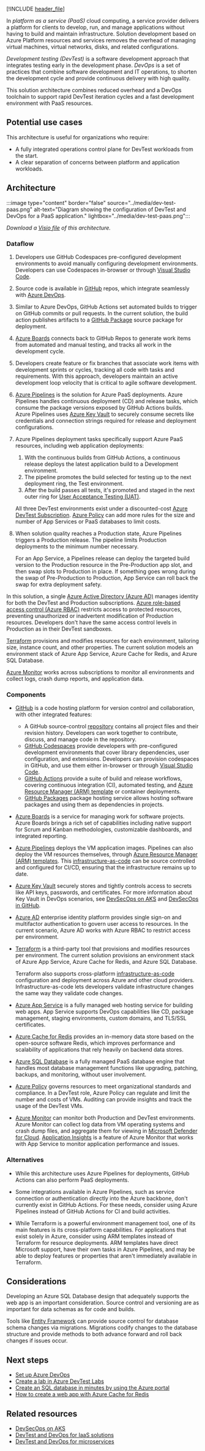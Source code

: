 [!INCLUDE [header_file](../../../includes/sol-idea-header.md)]

In *platform as a service (PaaS)* cloud computing, a service provider delivers a platform for clients to develop, run, and manage applications without having to build and maintain infrastructure. Solution development based on Azure Platform resources and services removes the overhead of managing virtual machines, virtual networks, disks, and related configurations.

*Development testing (DevTest)* is a software development approach that integrates testing early in the development phase. *DevOps* is a set of practices that combine software development and IT operations, to shorten the development cycle and provide continuous delivery with high quality.

This solution architecture combines reduced overhead and a DevOps toolchain to support rapid DevTest iteration cycles and a fast development environment with PaaS resources.

## Potential use cases

This architecture is useful for organizations who require:

- A fully integrated operations control plane for DevTest workloads from the start.
- A clear separation of concerns between platform and application workloads.

## Architecture

:::image type="content" border="false" source="../media/dev-test-paas.png" alt-text="Diagram showing the configuration of DevTest and DevOps for a PaaS application." lightbox="../media/dev-test-paas.png":::

*Download a [Visio file](https://arch-center.azureedge.net/dev-test-paas.vsdx) of this architecture.*

### Dataflow

1. Developers use GitHub Codespaces pre-configured development environments to avoid manually configuring development environments. Developers can use Codespaces in-browser or through [Visual Studio Code](https://code.visualstudio.com).

1. Source code is available in [GitHub](https://azure.microsoft.com/products/github) repos, which integrate seamlessly with [Azure DevOps](https://azure.microsoft.com/services/devops).

1. Similar to Azure DevOps, GitHub Actions set automated builds to trigger on GitHub commits or pull requests. In the current solution, the build action publishes artifacts to a [GitHub Package](https://github.com/features/packages) source package for deployment.

1. [Azure Boards](https://github.com/marketplace/azure-boards) connects back to GitHub Repos to generate work items from automated and manual testing, and tracks all work in the development cycle.

1. Developers create feature or fix branches that associate work items with development sprints or cycles, tracking all code with tasks and requirements. With this approach, developers maintain an active development loop velocity that is critical to agile software development.

1. [Azure Pipelines](/azure/devops/pipelines/get-started/pipelines-get-started) is the solution for Azure PaaS deployments. Azure Pipelines handles continuous deployment (CD) and release tasks, which consume the package versions exposed by GitHub Actions builds. Azure Pipelines uses [Azure Key Vault](/azure/devops/pipelines/release/azure-key-vault) to securely consume secrets like credentials and connection strings required for release and deployment configurations.

1. Azure Pipelines deployment tasks specifically support Azure PaaS resources, including web application deployments:
   1. With the continuous builds from GitHub Actions, a continuous release deploys the latest application build to a Development environment.
   1. The pipeline promotes the build selected for testing up to the next deployment ring, the Test environment.
   1. After the build passes all tests, it's promoted and staged in the next outer ring for [User Acceptance Testing (UAT)](https://wikipedia.org/wiki/Acceptance_testing#User_acceptance_testing).

   All three DevTest environments exist under a discounted-cost [Azure DevTest Subscription](https://azure.microsoft.com/pricing/dev-test). [Azure Policy](/azure/governance/policy/overview) can add more rules for the size and number of App Services or PaaS databases to limit costs.

1. When solution quality reaches a Production state, Azure Pipelines triggers a Production release. The pipeline limits Production deployments to the minimum number necessary.

   For an App Service, a Pipelines release can deploy the targeted build version to the Production resource in the Pre-Production app slot, and then swap slots to Production in place. If something goes wrong during the swap of Pre-Production to Production, App Service can roll back the swap for extra deployment safety.

In this solution, a single [Azure Active Directory (Azure AD)](https://azure.microsoft.com/services/active-directory) manages identity for both the DevTest and Production subscriptions. [Azure role-based access control (Azure RBAC)](/azure/role-based-access-control/overview) restricts access to protected resources, preventing unauthorized or inadvertent modification of Production resources. Developers don't have the same access control levels in Production as in their DevTest sandboxes.

[Terraform](https://www.terraform.io/docs/providers/azurerm/r/app_service.html) provisions and modifies resources for each environment, tailoring size, instance count, and other properties. The current solution models an environment stack of Azure App Service, Azure Cache for Redis, and Azure SQL Database.

[Azure Monitor](/azure/devtest-labs/security-baseline) works across subscriptions to monitor all environments and collect logs, crash dump reports, and application data.

### Components

- [GitHub](https://docs.github.com/github/creating-cloning-and-archiving-repositories/about-repositories) is a code hosting platform for version control and collaboration, with other integrated features:
  - A GitHub source-control [repository](https://docs.github.com/github/creating-cloning-and-archiving-repositories/about-repositories) contains all project files and their revision history. Developers can work together to contribute, discuss, and manage code in the repository.
  - [GitHub Codespaces](https://github.com/features/codespaces) provide developers with pre-configured development environments that cover library dependencies, user configuration, and extensions. Developers can provision codespaces in GitHub, and use them either in-browser or through [Visual Studio Code](https://code.visualstudio.com).
  - [GitHub Actions](https://github.com/features/actions) provide a suite of build and release workflows, covering continuous integration (CI), automated testing, and [Azure Resource Manager (ARM) template](/azure/azure-resource-manager/templates/overview) or container deployments.
  - [GitHub Packages](https://docs.github.com/packages/publishing-and-managing-packages/about-github-packages) package hosting service allows hosting software packages and using them as dependencies in projects.

- [Azure Boards](https://azure.microsoft.com/services/devops/boards) is a service for managing work for software projects. Azure Boards brings a rich set of capabilities including native support for Scrum and Kanban methodologies, customizable dashboards, and integrated reporting.

- [Azure Pipelines](https://azure.microsoft.com/services/devops/pipelines) deploys the VM application images. Pipelines can also deploy the VM resources themselves, through [Azure Resource Manager (ARM) templates](/azure/azure-resource-manager/templates/overview). This [infrastructure-as-code](/devops/deliver/what-is-infrastructure-as-code) can be source controlled and configured for CI/CD, ensuring that the infrastructure remains up to date.

- [Azure Key Vault](/azure/key-vault/general/basic-concepts) securely stores and tightly controls access to secrets like API keys, passwords, and certificates. For more information about Key Vault in DevOps scenarios, see [DevSecOps on AKS](../../guide/devsecops/devsecops-on-aks.yml) and [DevSecOps in GitHub](devsecops-in-github.yml).

- [Azure AD](/azure/active-directory/fundamentals/active-directory-whatis) enterprise identity platform provides single sign-on and multifactor authentication to govern user access to resources. In the current scenario, Azure AD works with Azure RBAC to restrict access per environment.

- [Terraform](https://www.terraform.io) is a third-party tool that provisions and modifies resources per environment. The current solution provisions an environment stack of Azure App Service, Azure Cache for Redis, and Azure SQL Database.

  Terraform also supports cross-platform [infrastructure-as-code](/devops/deliver/what-is-infrastructure-as-code) configuration and deployment across Azure and other cloud providers. Infrastructure-as-code lets developers validate infrastructure changes the same way they validate code changes.

- [Azure App Service](/azure/app-service/overview) is a fully managed web hosting service for building web apps. App Service supports DevOps capabilities like CD, package management, staging environments, custom domains, and TLS/SSL certificates.

- [Azure Cache for Redis](/azure/azure-cache-for-redis/cache-overview) provides an in-memory data store based on the open-source software Redis, which improves performance and scalability of applications that rely heavily on backend data stores.

- [Azure SQL Database](/azure/azure-sql/database/sql-database-paas-overview) is a fully managed PaaS database engine that handles most database management functions like upgrading, patching, backups, and monitoring, without user involvement.

- [Azure Policy](/azure/governance/policy/concepts/recommended-policies) governs resources to meet organizational standards and compliance. In a DevTest role, Azure Policy can regulate and limit the number and costs of VMs. Auditing can provide insights and track the usage of the DevTest VMs.

- [Azure Monitor](/azure/devtest-labs/security-baseline) can monitor both Production and DevTest environments. Azure Monitor can collect log data from VM operating systems and crash dump files, and aggregate them for viewing in [Microsoft Defender for Cloud](/azure/security-center/security-center-enable-data-collection). [Application Insights](/azure/azure-monitor/app/app-insights-overview) is a feature of Azure Monitor that works with App Service to monitor application performance and issues.

### Alternatives

- While this architecture uses Azure Pipelines for deployments, GitHub Actions can also perform PaaS deployments.

- Some integrations available in Azure Pipelines, such as service connection or authentication directly into the Azure backbone, don't currently exist in GitHub Actions. For these needs, consider using Azure Pipelines instead of GitHub Actions for CI and build activities.

- While Terraform is a powerful environment management tool, one of its main features is its cross-platform capabilities. For applications that exist solely in Azure, consider using ARM templates instead of Terraform for resource deployments. ARM templates have direct Microsoft support, have their own tasks in Azure Pipelines, and may be able to deploy features or properties that aren't immediately available in Terraform.

## Considerations

Developing an Azure SQL Database design that adequately supports the web app is an important consideration. Source control and versioning are as important for data schemas as for code and builds.

Tools like [Entity Framework](/ef) can provide source control for database schema changes via migrations. Migrations codify changes to the database structure and provide methods to both advance forward and roll back changes if issues occur.

## Next steps

- [Set up Azure DevOps](/azure/devops/get-started)
- [Create a lab in Azure DevTest Labs](/azure/lab-services/tutorial-create-custom-lab)
- [Create an SQL database in minutes by using the Azure portal](/azure/sql-database/sql-database-single-database-get-started)
- [How to create a web app with Azure Cache for Redis](/azure/azure-cache-for-redis/cache-web-app-howto)

## Related resources

- [DevSecOps on AKS](../../guide/devsecops/devsecops-on-aks.yml)
- [DevTest and DevOps for IaaS solutions](dev-test-iaas.yml)
- [DevTest and DevOps for microservices](dev-test-microservice.yml)

